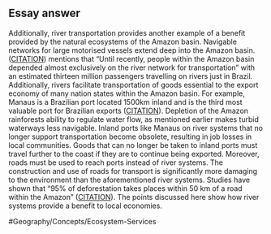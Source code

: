 ## Essay answer
Additionally, river transportation provides another example of a benefit provided by the natural ecosystems of the Amazon basin. Navigable networks for large motorised vessels extend deep into the Amazon basin. ([CITATION](highlights://Amazon%20Life#page=110)) mentions that “Until recently, people within the Amazon basin depended almost exclusively on the river network for transportation” with an estimated thirteen million passengers travelling on rivers just in Brazil. Additionally, rivers facilitate transportation of goods essential to the export economy of many nation states within the Amazon basin. For example, Manaus is a Brazilian port located 1500km inland and is the third most valuable port for Brazilian exports  ([CITATION](highlights://Amazon%20Life#page=110)). Depletion of the Amazon rainforests ability to regulate water flow, as mentioned earlier makes turbid waterways less navigable. Inland ports like Manaus on river systems that no longer support transportation become obsolete, resulting in job losses in local communities. Goods that can no longer be taken to inland ports must travel further to the coast if they are to continue being exported. Moreover, roads must be used to reach ports instead of river systems. The construction and use of roads for transport is significantly more damaging to the environment than the aforementioned river systems. Studies have shown that “95% of deforestation takes places within 50 km of a road within the Amazon” ([CITATION](highlights://Amazon%20Life#page=134)). The points discussed here show how river systems provide a benefit to local economies. 

#Geography/Concepts/Ecosystem-Services 
